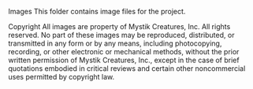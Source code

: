 Images
This folder contains image files for the project.

Copyright
All images are property of Mystik Creatures, Inc. All rights reserved. No part of these images may be reproduced, distributed, or transmitted in any form or by any means, including photocopying, recording, or other electronic or mechanical methods, without the prior written permission of Mystik Creatures, Inc., except in the case of brief quotations embodied in critical reviews and certain other noncommercial uses permitted by copyright law.

